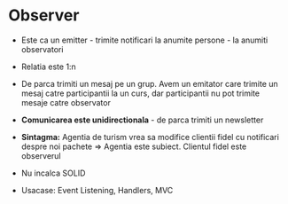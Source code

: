 # Observer

- Este ca un emitter - trimite notificari la anumite persone - la anumiti observatori

- Relatia este 1:n

- De parca trimiti un mesaj pe un grup. Avem un emitator care trimite un mesaj catre participantii la un curs, dar participantii nu pot trimite mesaje catre observator

- **Comunicarea este unidirectionala** - de parca trimiti un newsletter

- **Sintagma:** Agentia de turism vrea sa modifice clientii fidel cu notificari despre noi pachete => Agentia este subiect. Clientul fidel este observerul

- Nu incalca SOLID

- Usacase: Event Listening, Handlers, MVC
